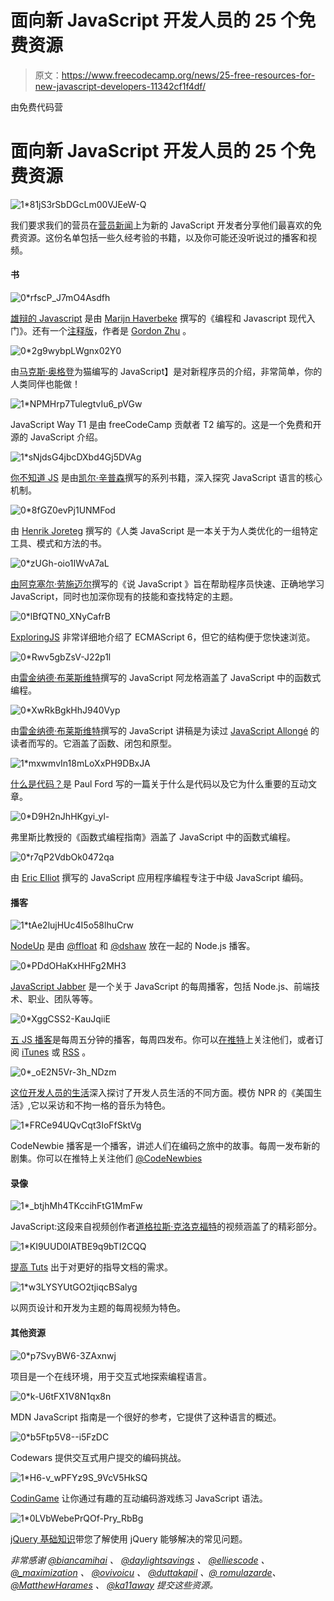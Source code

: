 # 面向新 JavaScript 开发人员的 25 个免费资源

> 原文：<https://www.freecodecamp.org/news/25-free-resources-for-new-javascript-developers-11342cf1f4df/>

由免费代码营

# 面向新 JavaScript 开发人员的 25 个免费资源

![1*81jS3rSbDGcLm00VJEeW-Q](img/05cd1e6009bafef6a0d82c6ef17cb2fa.png)

我们要求我们的营员在[营员新闻](http://freecodecamp.com/news)上为新的 JavaScript 开发者分享他们最喜欢的免费资源。这份名单包括一些久经考验的书籍，以及你可能还没听说过的播客和视频。

#### 书

![0*rfscP_J7mO4Asdfh](img/09c77dd41247ab06b3ecc65c9df3c91c.png)

[雄辩的 Javascript](http://eloquentjavascript.net//) 是由 [Marijn Haverbeke](https://twitter.com/intent/user?screen_name=marijnjh) 撰写的《编程和 Javascript 现代入门》。还有一个[注释版](https://watchandcode.com/courses/eloquent-javascript-the-annotated-version)，作者是 [Gordon Zhu](https://twitter.com/intent/user?screen_name=gordon_zhu) 。

![0*2g9wybpLWgnx02Y0](img/6903eba675b90663a238ccddd26def3c.png)

由[马克斯·奥格登](https://twitter.com/intent/user?screen_name=maxogden)为猫编写的 JavaScript】是对新程序员的介绍，非常简单，你的人类同伴也能做！

![1*NPMHrp7TulegtvIu6_pVGw](img/2c6e02afbd64d0558929f1ad50ba3e07.png)

JavaScript Way T1 是由 freeCodeCamp 贡献者 T2 编写的。这是一个免费和开源的 JavaScript 介绍。

![1*sNjdsG4jbcDXbd4Gj5DVAg](img/35fa9f18848804165ee084a3f4dee34b.png)

[你不知道 JS](https://github.com/getify/You-Dont-Know-JS) 是由[凯尔·辛普森](https://twitter.com/intent/user?screen_name=getify)撰写的系列书籍，深入探究 JavaScript 语言的核心机制。

![0*8fGZ0evPj1UNMFod](img/ad18755d44e64b1b2811b6c26e661fe6.png)

由 [Henrik Joreteg](https://twitter.com/intent/user?screen_name=HenrikJoreteg) 撰写的《人类 JavaScript 是一本关于为人类优化的一组特定工具、模式和方法的书。

![0*zUGh-oio1IWvA7aL](img/556c44179d28ea16f61122380940c1d3.png)

[由](http://speakingjs.com/es5/)[阿克塞尔·劳施迈尔](https://twitter.com/intent/user?screen_name=rauschma)撰写的《说 JavaScript 》旨在帮助程序员快速、正确地学习 JavaScript，同时也加深你现有的技能和查找特定的主题。

![0*lBfQTN0_XNyCafrB](img/ae1c12280cb6ae417b645c54537dc09f.png)

[ExploringJS](http://exploringjs.com/es6/) 非常详细地介绍了 ECMAScript 6，但它的结构便于您快速浏览。

![0*Rwv5gbZsV-J22p1l](img/ad74681c22ceac506c8c1313f6dc4753.png)

由[雷金纳德·布莱斯维特](https://twitter.com/intent/user?screen_name=raganwald)撰写的 JavaScript 阿龙格涵盖了 JavaScript 中的函数式编程。

![0*XwRkBgkHhJ940Vyp](img/f2473e17b9be2744d1c917fb8254b0b5.png)

由[雷金纳德·布莱斯维特](https://twitter.com/intent/user?screen_name=raganwald)撰写的 JavaScript 讲稿是为读过 [JavaScript Allongé](https://leanpub.com/javascriptallongesix/read) 的读者而写的。它涵盖了函数、闭包和原型。

![1*mxwmvIn18mLoXxPH9DBxJA](img/28ff5019eada7fe3b9f9a1341f943d6b.png)

[什么是代码？](http://www.bloomberg.com/graphics/2015-paul-ford-what-is-code/)是 Paul Ford 写的一篇关于什么是代码以及它为什么重要的互动文章。

![0*D9H2nJhHKgyi_yl-](img/439429e83e24db9df22bff41f29bdd08.png)

弗里斯比教授的《函数式编程指南》涵盖了 JavaScript 中的函数式编程。

![0*r7qP2VdbOk0472qa](img/125cfb7ab6db04ea7314425e1216fbb0.png)

由 [Eric Elliot](http://%28@_ericelliott%29/) 撰写的 JavaScript 应用程序编程专注于中级 JavaScript 编码。

#### 播客

![1*tAe2lujHUc4I5o58lhuCrw](img/38156aee9bf50e00161078c7b34e2e73.png)

[NodeUp](http://nodeup.com/) 是由 [@ffloat](https://twitter.com/intent/user?screen_name=ffloat) 和 [@dshaw](https://twitter.com/intent/user?screen_name=dshaw) 放在一起的 Node.js 播客。

![0*PDdOHaKxHHFg2MH3](img/5415f41c7224e2dd3c272affad323b84.png)

[JavaScript Jabber](http://devchat.tv/js-jabber/) 是一个关于 JavaScript 的每周播客，包括 Node.js、前端技术、职业、团队等等。

![0*XggCSS2-KauJqiiE](img/8d7f9538c3d47c560a216164e830691a.png)

[五 JS 播客](https://fivejs.codeschool.com/)是每周五分钟的播客，每周四发布。你可以[在推特](https://twitter.com/intent/user?screen_name=FiveJSPodcast)上关注他们，或者订阅 [iTunes](https://itunes.apple.com/us/podcast/5-minutes-of-javascript/id775261328?mt=2) 或 [RSS](https://fivejs.codeschool.com/feed.rss) 。

![0*_oE2N5Vr-3h_NDzm](img/e61f6ede9941b2155dd7c512405c59c4.png)

[这位开发人员的生活](http://thisdeveloperslife.com/)深入探讨了开发人员生活的不同方面。模仿 NPR 的《美国生活》,它以采访和不拘一格的音乐为特色。

![1*FRCe94UQvCqt3IoFfSktVg](img/8f89ecec0e8aede5b537189a144b9edc.png)

CodeNewbie 播客是一个播客，讲述人们在编码之旅中的故事。每周一发布新的剧集。你可以在推特上关注他们 [@CodeNewbies](https://twitter.com/intent/user?screen_name=CodeNewbies)

#### 录像

![1*_btjhMh4TKccihFtG1MmFw](img/ad69bd96253fe2ce967a290e78193663.png)

JavaScript:这段来自视频创作者[道格拉斯·克洛克福特](http://javascript.crockford.com/)的视频涵盖了的精彩部分。

![1*KI9UUD0IATBE9q9bTI2CQQ](img/94c6c23eb53d843578ee67428741216a.png)

[提高 Tuts](http://leveluptuts.com/) 出于对更好的指导文档的需求。

![1*w3LYSYUtGO2tjiqcBSalyg](img/47fe9b5057bfed167f85803d67b309b8.png)

以网页设计和开发为主题的每周视频为特色。

#### 其他资源

![0*p7SvyBW6-3ZAxnwj](img/09ac6b957ca95e89b40858896f3e48ff.png)

项目是一个在线环境，用于交互式地探索编程语言。

![0*k-U6tFX1V8N1qx8n](img/aa2350c52c3b576ab62badbb4f78829e.png)

MDN JavaScript 指南是一个很好的参考，它提供了这种语言的概述。

![0*b5Ftp5V8--i5FzDC](img/df6f6e6a7893bd6fa80d6a392f753e35.png)

Codewars 提供交互式用户提交的编码挑战。

![1*H6-v_wPFYz9S_9VcV5HkSQ](img/04801e39c460e21479b0db60a57a130b.png)

[CodinGame](https://www.codingame.com/) 让你通过有趣的互动编码游戏练习 JavaScript 语法。

![1*0LVbWebePrQOf-Pry_RbBg](img/5de23f2ab70ef7e81d939ffb1e4d105d.png)

[jQuery 基础知识](http://jqfundamentals.com/)带您了解使用 jQuery 能够解决的常见问题。

*非常感谢 [@biancamihai](https://twitter.com/intent/user?screen_name=bubuslubu) 、 [@daylightsavings](https://twitter.com/intent/user?screen_name=daylightsavings) 、 [@elliescode](https://twitter.com/intent/user?screen_name=elliescode) 、 [@_maximization](https://twitter.com/intent/user?screen_name=_maximization) 、 [@ovivoicu](https://twitter.com/intent/user?screen_name=ovivoicu) 、 [@duttakapil](https://twitter.com/intent/user?screen_name=duttakapil) 、[@ romulazarde](https://twitter.com/intent/user?screen_name=RomuloLazarde)、 [@MatthewHarames](https://twitter.com/intent/user?screen_name=MatthewHarames) 、 [@ka11away](https://twitter.com/intent/user?screen_name=ka11away) 提交这些资源。*